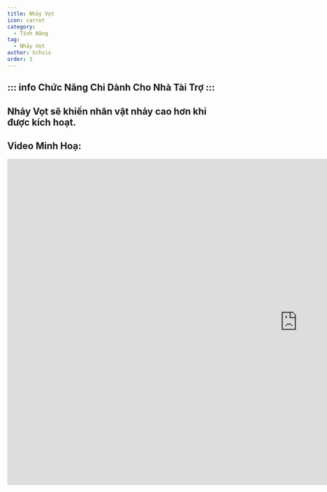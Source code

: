 ```yaml
---
title: Nhảy Vọt
icon: carrot
category:
  - Tính Năng
tag:
  - Nhảy Vọt
author: Schvis
order: 3
---
```


::: info Chức Năng Chỉ Dành Cho Nhà Tài Trợ
:::
---
## Nhảy Vọt sẽ khiến nhân vật nhảy cao hơn khi được kích hoạt.

## Video Minh Hoạ:

<div class="iframe-container"><iframe width="1328" height="747" src="https://www.youtube.com/embed/Gh2GX23E6dw?list=PL5eI1Tb64p56g27qfYk7VuFTz4FK6YrKa" title="Korepi - Bunnyhop (Sponsor)" frameborder="0" allow="accelerometer; autoplay; clipboard-write; encrypted-media; gyroscope; picture-in-picture; web-share" referrerpolicy="strict-origin-when-cross-origin" allowfullscreen></iframe></div>
